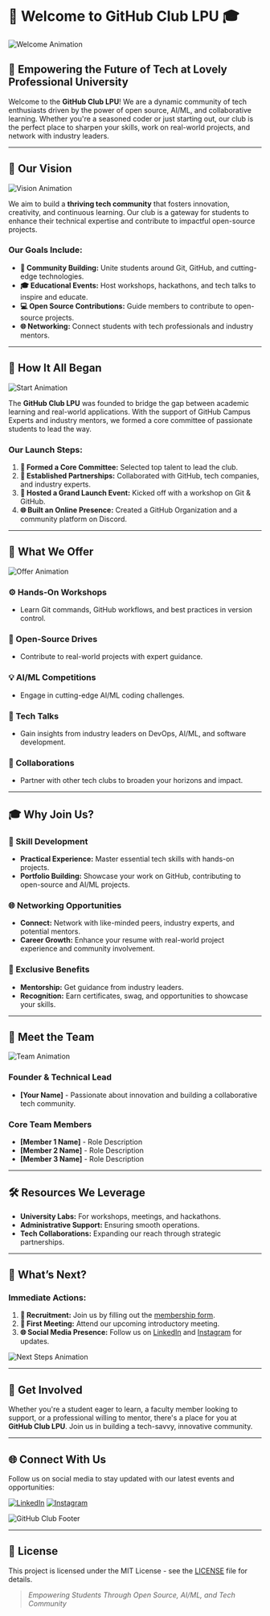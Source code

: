 # 🚀 Welcome to **GitHub Club LPU** 🎓

![Welcome Animation](https://media.giphy.com/media/Ll22OhMLAlVDb8UQWe/giphy.gif)

## 🌟 Empowering the Future of Tech at Lovely Professional University

Welcome to the **GitHub Club LPU**! We are a dynamic community of tech enthusiasts driven by the power of open source, AI/ML, and collaborative learning. Whether you're a seasoned coder or just starting out, our club is the perfect place to sharpen your skills, work on real-world projects, and network with industry leaders.

---

## 🎯 Our Vision

![Vision Animation](https://media.giphy.com/media/26ufdipQqU2lhNA4g/giphy.gif)

We aim to build a **thriving tech community** that fosters innovation, creativity, and continuous learning. Our club is a gateway for students to enhance their technical expertise and contribute to impactful open-source projects.

### **Our Goals Include:**
- **🤝 Community Building:** Unite students around Git, GitHub, and cutting-edge technologies.
- **🎓 Educational Events:** Host workshops, hackathons, and tech talks to inspire and educate.
- **💻 Open Source Contributions:** Guide members to contribute to open-source projects.
- **🌐 Networking:** Connect students with tech professionals and industry mentors.

---

## 🚀 How It All Began

![Start Animation](https://media.giphy.com/media/26gsiCIKW7ANEmxKE/giphy.gif)

The **GitHub Club LPU** was founded to bridge the gap between academic learning and real-world applications. With the support of GitHub Campus Experts and industry mentors, we formed a core committee of passionate students to lead the way.

### **Our Launch Steps:**
1. **🎯 Formed a Core Committee:** Selected top talent to lead the club.
2. **🤝 Established Partnerships:** Collaborated with GitHub, tech companies, and industry experts.
3. **🎉 Hosted a Grand Launch Event:** Kicked off with a workshop on Git & GitHub.
4. **🌐 Built an Online Presence:** Created a GitHub Organization and a community platform on Discord.

---

## 🎉 What We Offer

![Offer Animation](https://media.giphy.com/media/3oKHWsntZ5U5mDEEt6/giphy.gif)

### **⚙️ Hands-On Workshops**
- Learn Git commands, GitHub workflows, and best practices in version control.

### **🚀 Open-Source Drives**
- Contribute to real-world projects with expert guidance.

### **💡 AI/ML Competitions**
- Engage in cutting-edge AI/ML coding challenges.

### **🎤 Tech Talks**
- Gain insights from industry leaders on DevOps, AI/ML, and software development.

### **🤝 Collaborations**
- Partner with other tech clubs to broaden your horizons and impact.

---

## 🎓 Why Join Us?

### **🚀 Skill Development**
- **Practical Experience:** Master essential tech skills with hands-on projects.
- **Portfolio Building:** Showcase your work on GitHub, contributing to open-source and AI/ML projects.

### **🌐 Networking Opportunities**
- **Connect:** Network with like-minded peers, industry experts, and potential mentors.
- **Career Growth:** Enhance your resume with real-world project experience and community involvement.

### **🎁 Exclusive Benefits**
- **Mentorship:** Get guidance from industry leaders.
- **Recognition:** Earn certificates, swag, and opportunities to showcase your skills.

---

## 👥 Meet the Team

![Team Animation](https://media.giphy.com/media/26BRuo6sLetdllPAQ/giphy.gif)

### **Founder & Technical Lead**
- **[Your Name]** - Passionate about innovation and building a collaborative tech community.

### **Core Team Members**
- **[Member 1 Name]** - Role Description
- **[Member 2 Name]** - Role Description
- **[Member 3 Name]** - Role Description

---

## 🛠 Resources We Leverage

- **University Labs:** For workshops, meetings, and hackathons.
- **Administrative Support:** Ensuring smooth operations.
- **Tech Collaborations:** Expanding our reach through strategic partnerships.

---

## 📅 What’s Next?

### **Immediate Actions:**
1. **🎉 Recruitment:** Join us by filling out the [membership form](#).
2. **📅 First Meeting:** Attend our upcoming introductory meeting.
3. **🌐 Social Media Presence:** Follow us on [LinkedIn](https://www.linkedin.com) and [Instagram](https://www.instagram.com) for updates.

![Next Steps Animation](https://media.giphy.com/media/l0HlGdA9Lvc77fZRq/giphy.gif)

---

## 📢 Get Involved

Whether you're a student eager to learn, a faculty member looking to support, or a professional willing to mentor, there's a place for you at **GitHub Club LPU**. Join us in building a tech-savvy, innovative community.

---

## 🌐 Connect With Us

Follow us on social media to stay updated with our latest events and opportunities:

[![LinkedIn](https://img.shields.io/badge/LinkedIn-0077B5?style=for-the-badge&logo=linkedin&logoColor=white)](https://www.linkedin.com) 
[![Instagram](https://img.shields.io/badge/Instagram-E4405F?style=for-the-badge&logo=instagram&logoColor=white)](https://www.instagram.com)

![GitHub Club Footer](https://via.placeholder.com/1200x200.png?text=Join+GitHub+Club+LPU)

---

## 📝 License

This project is licensed under the MIT License - see the [LICENSE](LICENSE) file for details.

> *Empowering Students Through Open Source, AI/ML, and Tech Community*
